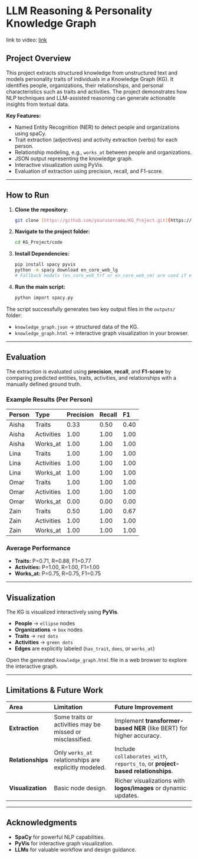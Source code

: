 # LLM Reasoning & Personality Knowledge Graph
link to video: [link](https://www.canva.com/design/DAG2omUTtcA/cejF7RzZWFaJTEJZfRvOtw/view?utm_content=DAG2omUTtcA&utm_campaign=designshare&utm_medium=link2&utm_source=uniquelinks&utlId=hc5ec982caa)

## Project Overview
This project extracts structured knowledge from unstructured text and models personality traits of individuals in a Knowledge Graph (KG). It identifies people, organizations, their relationships, and personal characteristics such as traits and activities. The project demonstrates how NLP techniques and LLM-assisted reasoning can generate actionable insights from textual data.

**Key Features:**
- Named Entity Recognition (NER) to detect people and organizations using spaCy.  
- Trait extraction (adjectives) and activity extraction (verbs) for each person.  
- Relationship modeling, e.g., `works_at` between people and organizations.  
- JSON output representing the knowledge graph.  
- Interactive visualization using PyVis.  
- Evaluation of extraction using precision, recall, and F1-score.

---

## How to Run

1.  **Clone the repository:**
    ```bash
    git clone [https://github.com/yourusername/KG_Project.git](https://github.com/yourusername/KG_Project.git)
    ```
2.  **Navigate to the project folder:**
    ```bash
    cd KG_Project/code
    ```
3.  **Install Dependencies:**
    ```bash
    pip install spacy pyvis
    python -m spacy download en_core_web_lg
    # Fallback models (en_core_web_trf or en_core_web_sm) are used if en_core_web_lg is unavailable.
    ```
4.  **Run the main script:**
    ```bash
    python import spacy.py
    ```

The script successfully generates two key output files in the `outputs/` folder:
- `knowledge_graph.json` → structured data of the KG.
- `knowledge_graph.html` → interactive graph visualization in your browser.

---

## Evaluation

The extraction is evaluated using **precision**, **recall**, and **F1-score** by comparing predicted entities, traits, activities, and relationships with a manually defined ground truth.

### Example Results (Per Person)

| Person | Type | Precision | Recall | F1 |
| :--- | :--- | :--- | :--- | :--- |
| Aisha | Traits | 0.33 | 0.50 | 0.40 |
| Aisha | Activities | 1.00 | 1.00 | 1.00 |
| Aisha | Works\_at | 1.00 | 1.00 | 1.00 |
| Lina | Traits | 1.00 | 1.00 | 1.00 |
| Lina | Activities | 1.00 | 1.00 | 1.00 |
| Lina | Works\_at | 1.00 | 1.00 | 1.00 |
| Omar | Traits | 1.00 | 1.00 | 1.00 |
| Omar | Activities | 1.00 | 1.00 | 1.00 |
| Omar | Works\_at | 0.00 | 0.00 | 0.00 |
| Zain | Traits | 0.50 | 1.00 | 0.67 |
| Zain | Activities | 1.00 | 1.00 | 1.00 |
| Zain | Works\_at | 1.00 | 1.00 | 1.00 |

### Average Performance

- **Traits:** P=0.71, R=0.88, F1=0.77
- **Activities:** P=1.00, R=1.00, F1=1.00
- **Works\_at:** P=0.75, R=0.75, F1=0.75

---

## Visualization

The KG is visualized interactively using **PyVis**.

- **People** → `ellipse` nodes
- **Organizations** → `box` nodes
- **Traits** → `red dots`
- **Activities** → `green dots`
- **Edges** are explicitly labeled (`has_trait`, `does`, or `works_at`)

Open the generated `knowledge_graph.html` file in a web browser to explore the interactive graph.

---

## Limitations & Future Work

| Area | Limitation | Future Improvement |
| :--- | :--- | :--- |
| **Extraction** | Some traits or activities may be missed or misclassified. | Implement **transformer-based NER** (like BERT) for higher accuracy. |
| **Relationships** | Only `works_at` relationships are explicitly modeled. | Include `collaborates_with`, `reports_to`, or **project-based relationships**. |
| **Visualization** | Basic node design. | Richer visualizations with **logos/images** or dynamic updates. |

---

## Acknowledgments

- **SpaCy** for powerful NLP capabilities.
- **PyVis** for interactive graph visualization.
- **LLMs** for valuable workflow and design guidance.
